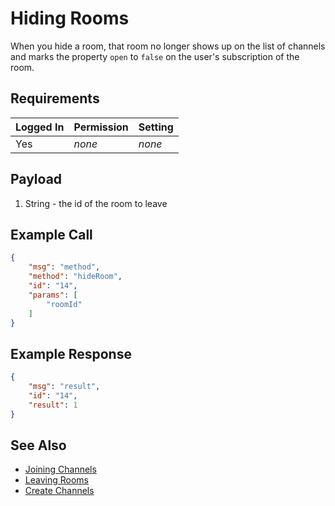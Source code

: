 # Hiding Rooms

When you hide a room, that room no longer shows up on the list of channels and marks the property `open` to `false` on the user's subscription of the room.

## Requirements

| Logged In | Permission | Setting |
| --------- | ---------- | ------- |
| Yes       | _none_     | _none_  |

## Payload

1. String - the id of the room to leave

## Example Call

```json
{
    "msg": "method",
    "method": "hideRoom",
    "id": "14",
    "params": [
        "roomId"
    ]
}
```

## Example Response

```json
{
    "msg": "result",
    "id": "14",
    "result": 1
}
```

## See Also

- [Joining Channels][1]
- [Leaving Rooms][2]
- [Create Channels][3]

[1]: ../joining-channels/

[2]: ../leaving-rooms/

[3]: ../create-channels/

